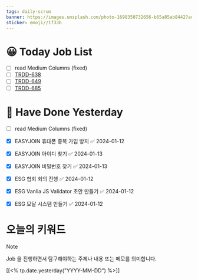 ```yaml
---
tags: daily-scrum
banner: https://images.unsplash.com/photo-1698350732656-b65a85ab8442?auto=format&fit=crop&q=80&w=2837&ixlib=rb-4.0.3&ixid=M3wxMjA3fDB8MHxwaG90by1wYWdlfHx8fGVufDB8fHx8fA%3D%3D
sticker: emoji//1f33b
---
```



#  😀 Today Job List
- [ ] read Medium Columns (fixed)
- [ ] [TRDD-638](https://alcherainc.atlassian.net/jira/software/projects/TRDD/boards/159/backlog?selectedIssue=TRDD-638)
- [ ] [TRDD-649](https://alcherainc.atlassian.net/jira/software/projects/TRDD/boards/159?selectedIssue=TRDD-649)
- [ ] [TRDD-685](https://alcherainc.atlassian.net/jira/software/projects/TRDD/boards/159?selectedIssue=TRDD-685)

# 🙂 Have Done Yesterday
- [ ] read Medium Columns (fixed)
- [x] EASYJOIN 휴대폰 중복 가입 방지 ✅ 2024-01-12
- [x] EASYJOIN 아이디 찾기 ✅ 2024-01-13
- [x] EASYJOIN 비밀번호 찾기 ✅ 2024-01-13
- [x] ESG 협회 회의 진행 ✅ 2024-01-12
- [x] ESG Vanlia JS Validator 초안 만들기 ✅ 2024-01-12
- [x] ESG 모달 시스템 만들기 ✅ 2024-01-12


# 오늘의 키워드

> [!NOTE]
> Job 을 진행하면서 탐구해야하는 주제나 내용 또는 메모를 의미합니다.


[[<% tp.date.yesterday("YYYY-MM-DD") %>]]
